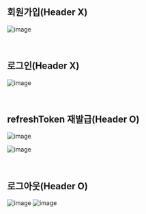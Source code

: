 ## 회원가입(Header X)
![image](https://github.com/NHJ-SignBridge/SignBridge_BE/assets/102509150/dbc21755-1079-44ef-ac20-a1a1435f80f3)

<br>

## 로그인(Header X)
![image](https://github.com/NHJ-SignBridge/SignBridge_BE/assets/102509150/2c093978-f63f-42db-9a9b-78fd28e894f8)

<br>


## refreshToken 재발급(Header O)
![image](https://github.com/NHJ-SignBridge/SignBridge_BE/assets/102509150/67b43dbf-8ac9-41d7-8922-3a9574d60df1)

![image](https://github.com/NHJ-SignBridge/SignBridge_BE/assets/102509150/d3e6b51f-ca8f-4a11-8aa3-a179f93db006)

<br>

## 로그아웃(Header O)
![image](https://github.com/NHJ-SignBridge/SignBridge_BE/assets/102509150/0b87fb1c-442a-4f94-a992-952d6e2ea776)
![image](https://github.com/NHJ-SignBridge/SignBridge_BE/assets/102509150/2b09a4f5-7521-412d-972b-83d97b71c9d4)
